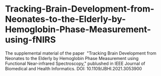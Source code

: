 # Tracking-Brain-Development-from-Neonates-to-the-Elderly-by-Hemoglobin-Phase-Measurement-using-fNIRS
The supplemental material of the paper  "Tracking Brain Development from Neonates to the Elderly by Hemoglobin Phase Measurement using Functional Near-infrared Spectroscopy," publushed in IEEE Journal of Biomedical and Health Informatics.
DOI: 10.1109/JBHI.2021.3053900
